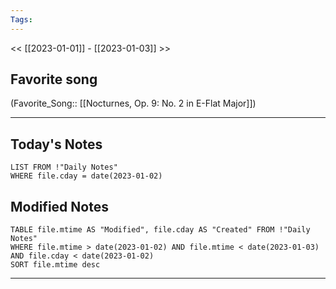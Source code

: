 ```yaml
---
Tags:
---
```

<< [[2023-01-01]] - [[2023-01-03]] >>
## Favorite song
(Favorite_Song:: [[Nocturnes, Op. 9: No. 2 in E-Flat Major]])

___
## Today's Notes
```dataview
LIST FROM !"Daily Notes"
WHERE file.cday = date(2023-01-02)
```
## Modified Notes
```dataview
TABLE file.mtime AS "Modified", file.cday AS "Created" FROM !"Daily Notes" 
WHERE file.mtime > date(2023-01-02) AND file.mtime < date(2023-01-03) AND file.cday < date(2023-01-02)
SORT file.mtime desc
```
___

